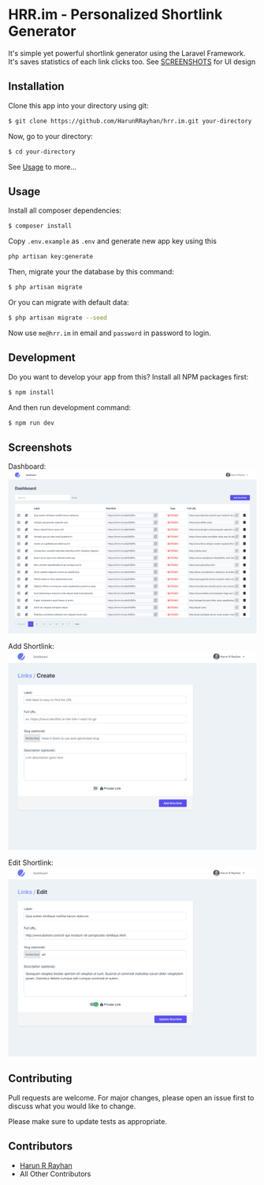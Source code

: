 # HRR.im - Personalized Shortlink Generator
It's simple yet powerful shortlink generator using the Laravel Framework. It's saves statistics of each link clicks too. See [SCREENSHOTS](#screenshots) for UI design
## Installation
Clone this app into your directory using git:
```bash
$ git clone https://github.com/HarunRRayhan/hrr.im.git your-directory
```

Now, go to your directory:
```bash
$ cd your-directory
```

See [Usage](#usage) to more...

## Usage
Install all composer dependencies:
```bash
$ composer install
```

Copy `.env.example` as `.env` and generate new app key using this
```bash
php artisan key:generate
```

Then, migrate your the database by this command:
```bash
$ php artisan migrate
```
Or you can migrate with default data:
```bash
$ php artisan migrate --seed
```
Now use `me@hrr.im` in email and `password` in password to login.

## Development
Do you want to develop your app from this? Install all NPM packages first:
```bash
$ npm install
```
And then run development command:
```bash
$ npm run dev
```

## Screenshots
Dashboard:
![Dashboard](./screenshots/dashboard.png)

Add Shortlink:
![Dashboard](./screenshots/add-link.png)

Edit Shortlink:
![Dashboard](./screenshots/edit-link.png)

## Contributing
Pull requests are welcome. For major changes, please open an issue first to discuss what you would like to change.

Please make sure to update tests as appropriate.

## Contributors
- [Harun R Rayhan](https://github.com/HarunRRayhan)
- All Other Contributors
